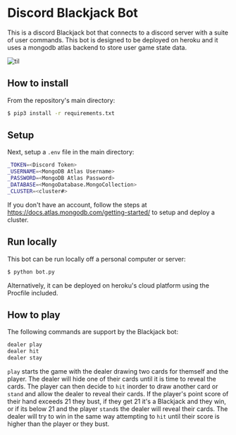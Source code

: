 # Discord Blackjack Bot
 This is a discord Blackjack bot that connects to a discord server with a suite of user commands. This bot is designed to be deployed on heroku and it uses a mongodb atlas backend to store user game state data.
 
![til](https://media.giphy.com/media/Hjx4WONVX1ferlJZsG/giphy.gif)

## How to install

From the repository's main directory:

``` bash
$ pip3 install -r requirements.txt
```

## Setup

Next, setup a `.env` file in the main directory:

``` bash
_TOKEN=<Discord Token>
_USERNAME=<MongoDB Atlas Username>
_PASSWORD=<MongoDB Atlas Password>
_DATABASE=<MongoDatabase.MongoCollection>
_CLUSTER=<cluster#>
```

If you don't have an account, follow the steps at <https://docs.atlas.mongodb.com/getting-started/> to setup and deploy a cluster.

## Run locally

This bot can be run locally off a personal computer or server:

``` bash
$ python bot.py
```

Alternatively, it can be deployed on heroku's cloud platform using the Procfile included.

## How to play

The following commands are support by the Blackjack bot:

``` bash
dealer play
dealer hit
dealer stay
```

`play` starts the game with the dealer drawing two cards for themself and the player. The dealer will hide one of their cards until it is time to reveal the cards. The player can then decide to `hit` inorder to draw another card or `stand` and allow the dealer to reveal their cards. If the player's point score of their hand exceeds 21 they bust, if they get 21 it's a Blackjack and they win, or if its below 21 and the player `stand`s the dealer will reveal their cards. The dealer will try to win in the same way attempting to `hit` until their score is higher than the player or they bust. 
